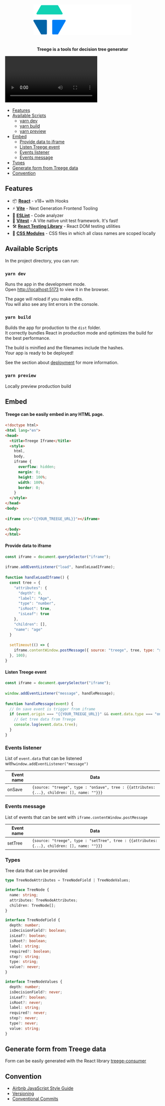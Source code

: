 <div align="center">
  <img alt="Treege" src="https://raw.githubusercontent.com/Tracktor/treege/main/src/assets/img/treege-white.png" style="padding: 20px; max-height:100px; width: auto;" />
  <p><strong>Treege is a tools for decision tree generator</strong></p>
</div>

<video src="https://user-images.githubusercontent.com/108873902/184317603-61ceafc6-a326-49b2-b0de-ffda9cf9c75e.mov"></video>

- [Features](#Features)
- [Available Scripts](#Available-Scripts)
    - [yarn dev](#yarn-dev)
    - [yarn build](#yarn-build)
    - [yarn preview](#yarn-preview)
- [Embed](#Embed)
    - [Provide data to iframe](#Provide-data-to-iframe)
    - [Listen Treege event](#Listen-Treege-event)
    - [Events listener](#Events-listener)
    - [Events message](#Events-message)
- [Types](#Types)
- [Generate form from Treege data](#Generate-form-from-Treege-data)
- [Convention](#Convention)

## Features

- 📦 **[React](https://fr.reactjs.org)** - v18+ with Hooks
- ⚡️ **[Vite](https://vitejs.dev)** - Next Generation Frontend Tooling
- 📐 **[ESLint](https://eslint.org)** - Code analyzer
- 🚀 **[Vitest](https://vitest.dev)** - A Vite native unit test framework. It's fast!
- 🛠️ **[React Testing Library](https://testing-library.com/docs/react-testing-library/intro)** - React DOM testing
  utilities
- 💅️ **[CSS Modules](https://github.com/css-modules/css-modules)** - CSS files in which all class names are scoped
  locally

## Available Scripts

In the project directory, you can run:

### `yarn dev`

Runs the app in the development mode.\
Open [http://localhost:5173](http://localhost:5173) to view it in the browser.

The page will reload if you make edits.\
You will also see any lint errors in the console.

### `yarn build`

Builds the app for production to the `dist` folder.\
It correctly bundles React in production mode and optimizes the build for the best performance.

The build is minified and the filenames include the hashes.\
Your app is ready to be deployed!

See the section about [deployment](https://vitejs.dev/guide/static-deploy.html) for more information.

### `yarn preview`

Locally preview production build

## Embed

#### Treege can be easily embed  in any HTML page.

```html
<!doctype html>
<html lang="en">
<head>
  <title>Treege Iframe</title>
  <style>
    html,
    body,
    iframe {
      overflow: hidden;
      margin: 0;
      height: 100%;
      width: 100%;
      border: 0;
    }
  </style>
</head>
<body>

<iframe src="{{YOUR_TREEGE_URL}}"></iframe>

</body>
</html>
```

#### Provide data to iframe

```javascript
const iframe = document.querySelector("iframe");

iframe.addEventListener("load", handleLoadIframe);

function handleLoadIframe() {
  const tree = {
    "attributes": {
      "depth": 0,
      "label": "Age",
      "type": "number",
      "isRoot": true,
      "isLeaf": true
    },
    "children": [],
    "name": "age"
  }

  setTimeout(() => {
    iframe.contentWindow.postMessage({ source: "treege", tree, type: "setTree" }, "*");
  }, 100);
}
```

#### Listen Treege event

```javascript
const iframe = document.querySelector("iframe");

window.addEventListener("message", handleMessage);

function handleMessage(event) {
  // On save event is trigger from iframe
  if (event.origin === "{{YOUR_TREEGE_URL}}" && event.data.type === "onSave" && event.data.source === "treege") {
    // Get tree data from Treege
    console.log(event.data.tree);
  }
}
```

### Events listener

List of `event.data` that can be listened with`window.addEventListener("message")`

| Event name | Data                                                                                        |
|------------|---------------------------------------------------------------------------------------------|
| onSave     | `{source: "treege", type : "onSave", tree : {{attributes: {...}, children: [], name: ""}}}` |

### Events message

List of events that can be sent with `iframe.contentWindow.postMessage`

| Event name | Data                                                                                         |
|------------|----------------------------------------------------------------------------------------------|
| setTree    | `{source: "treege", type : "setTree", tree : {{attributes: {...}, children: [], name: ""}}}` |

### Types

Tree data that can be provided

``` typescript
type TreeNodeAttributes = TreeNodeField | TreeNodeValues;
```

``` typescript
interface TreeNode {
  name: string;
  attributes: TreeNodeAttributes;
  children: TreeNode[];
}
```

```typescript
interface TreeNodeField {
  depth: number;
  isDecisionField?: boolean;
  isLeaf?: boolean;
  isRoot?: boolean;
  label: string;
  required?: boolean;
  step?: string;
  type: string;
  value?: never;
}
```

```typescript
interface TreeNodeValues {
  depth: number;
  isDecisionField?: never;
  isLeaf?: boolean;
  isRoot?: never;
  label: string;
  required?: never;
  step?: never;
  type?: never;
  value: string;
}
```

## Generate form from Treege data
Form can be easily generated with the React library [treege-consumer](https://github.com/Tracktor/treege-consumer)

## Convention

- [Airbnb JavaScript Style Guide](https://github.com/airbnb/javascript)
- [Versioning](https://semver.org)
- [Conventional Commits](https://www.conventionalcommits.org)
